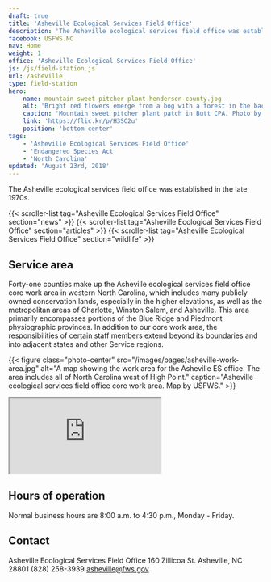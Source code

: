 ```yaml
---
draft: true
title: 'Asheville Ecological Services Field Office'
description: 'The Asheville ecological services field office was established in the late 1970s.'
facebook: USFWS.NC
nav: Home
weight: 1
office: 'Asheville Ecological Services Field Office'
js: /js/field-station.js
url: /asheville
type: field-station
hero:
    name: mountain-sweet-pitcher-plant-henderson-county.jpg
    alt: 'Bright red flowers emerge from a bog with a forest in the background.'
    caption: 'Mountain sweet pitcher plant patch in Butt CPA. Photo by Gary Peeples, USFWS.'
    link: 'https://flic.kr/p/H3SC2u'
    position: 'bottom center'
tags:
    - 'Asheville Ecological Services Field Office'
    - 'Endangered Species Act'
    - 'North Carolina'
updated: 'August 23rd, 2018'
---
```


The Asheville ecological services field office was established in the late 1970s.

{{< scroller-list tag="Asheville Ecological Services Field Office" section="news" >}}
{{< scroller-list tag="Asheville Ecological Services Field Office" section="articles" >}}
{{< scroller-list tag="Asheville Ecological Services Field Office" section="wildlife" >}}

## Service area

Forty-one counties make up the Asheville ecological services field office core work area in western North Carolina, which includes many publicly owned conservation lands, especially in the higher elevations, as well as the metropolitan areas of Charlotte, Winston Salem, and Asheville. This area primarily encompasses portions of the Blue Ridge and Piedmont physiographic provinces. In addition to our core work area, the responsibilities of certain staff members extend beyond its boundaries and into adjacent states and other Service regions.

{{< figure class="photo-center" src="/images/pages/asheville-work-area.jpg" alt="A map showing the work area for the Asheville ES office. The area includes all of North Carolina west of High Point." caption="Asheville ecological services field office core work area. Map by USFWS." >}}

<iframe src="https://usfws.github.io/southeast-mega-map/?state=North+Carolina" class="state-map" title="Find a local field station"></iframe>

## Hours of operation

Normal business hours are 8:00 a.m. to 4:30 p.m., Monday - Friday.

## Contact

Asheville Ecological Services Field Office
160 Zillicoa St.
Asheville, NC 28801
(828) 258-3939
[asheville@fws.gov](mailto:asheville@fws.gov)

<br><br>